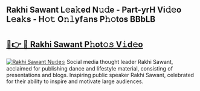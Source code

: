 ## Rakhi Sawant L𝚎a𝚔ed N𝚞𝚍e - Part-yrH Vi𝚍𝚎o L𝚎a𝚔s - H𝚘𝚝 O𝚗𝚕yf𝚊ns P𝚑𝚘tos BBbLB

# <h2><a href="http://kfbgu6p.oniu.top/?m=Rakhi+Sawant">🔗👉 🔴 Rakhi Sawant P𝚑ot𝚘𝚜 V𝚒d𝚎o</a></h2>

[![Rakhi Sawant Nu𝚍e𝚜](https://i.imgur.com/0qMVB7G.gif)](http://kfbgu6p.oniu.top/?m=Rakhi+Sawant)
Social media thought leader Rakhi Sawant, acclaimed for publishing dance and lifestyle material, consisting of presentations and blogs. Inspiring public speaker Rakhi Sawant, celebrated for their ability to inspire and motivate large audiences.  
